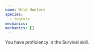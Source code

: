 ```yaml
---
name: Wild Hunters
species:
  - togruta
mechanics:
mechanics: []
---
```

You have proficiency in the Survival skill.
